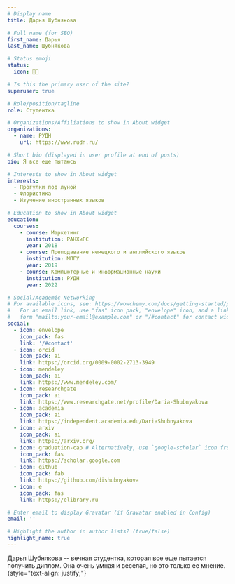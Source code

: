 ```yaml
---
# Display name
title: Дарья Шубнякова

# Full name (for SEO)
first_name: Дарья
last_name: Шубнякова

# Status emoji
status:
  icon: 🌿🌸

# Is this the primary user of the site?
superuser: true

# Role/position/tagline
role: Студентка

# Organizations/Affiliations to show in About widget
organizations:
  - name: РУДН
    url: https://www.rudn.ru/

# Short bio (displayed in user profile at end of posts)
bio: Я все еще пытаюсь

# Interests to show in About widget
interests:
  - Прогулки под луной
  - Флористика
  - Изучение иностранных языков

# Education to show in About widget
education:
  courses:
    - course: Маркетинг
      institution: РАНХиГС
      year: 2018
    - course: Преподавание немецкого и английского языков
      institution: МПГУ
      year: 2019
    - course: Компьютерные и информационные науки
      institution: РУДН
      year: 2022

# Social/Academic Networking
# For available icons, see: https://wowchemy.com/docs/getting-started/page-builder/#icons
#   For an email link, use "fas" icon pack, "envelope" icon, and a link in the
#   form "mailto:your-email@example.com" or "/#contact" for contact widget.
social:
  - icon: envelope
    icon_pack: fas
    link: '/#contact'
  - icon: orcid
    icon_pack: ai
    link: https://orcid.org/0009-0002-2713-3949
  - icon: mendeley
    icon_pack: ai
    link: https://www.mendeley.com/
  - icon: researchgate
    icon_pack: ai
    link: https://www.researchgate.net/profile/Daria-Shubnyakova
  - icon: academia
    icon_pack: ai
    link: https://independent.academia.edu/DariaShubnyakova
  - icon: arxiv
    icon_pack: ai
    link: https://arxiv.org/
  - icon: graduation-cap # Alternatively, use `google-scholar` icon from `ai` icon pack
    icon_pack: fas
    link: https://scholar.google.com
  - icon: github
    icon_pack: fab
    link: https://github.com/dishubnyakova
  - icon: e
    icon_pack: fas
    link: https://elibrary.ru

# Enter email to display Gravatar (if Gravatar enabled in Config)
email: ''

# Highlight the author in author lists? (true/false)
highlight_name: true
---
```


Дарья Шубнякова -- вечная студентка, которая все еще пытается получить диплом. Она очень умная и веселая, но это только ее мнение.
{style="text-align: justify;"}
